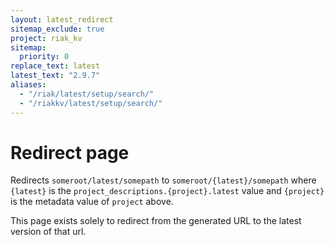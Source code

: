 ```yaml
---
layout: latest_redirect
sitemap_exclude: true
project: riak_kv
sitemap:
  priority: 0
replace_text: latest
latest_text: "2.9.7"
aliases:
  - "/riak/latest/setup/search/"
  - "/riakkv/latest/setup/search/"
---
```


# Redirect page

Redirects `someroot/latest/somepath` to `someroot/{latest}/somepath`
where `{latest}` is the `project_descriptions.{project}.latest` value
and `{project}` is the metadata value of `project` above.

This page exists solely to redirect from the generated URL to the latest version of
that url.
